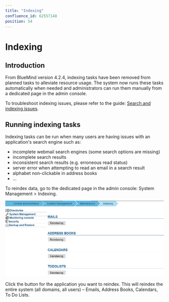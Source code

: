 ```yaml
---
title: "Indexing"
confluence_id: 62557148
position: 54
---
```

# Indexing


## Introduction

From BlueMind version 4.2.4, indexing tasks have been removed from planned tasks to alleviate resource usage. The system now runs these tasks automatically when needed and administrators can run them manually from a dedicated page in the admin console.

To troubleshoot indexing issues, please refer to the guide: [Search and indexing issues](/Guide_de_l_administrateur/Résolution_de_problèmes/Problèmes_de_recherche_et_indexation/).


## Running indexing tasks

Indexing tasks can be run when many users are having issues with an application's search engine such as:

- incomplete webmail search engines (some search options are missing)
- incomplete search results
- inconsistent search results (e.g. erroneous read status)
- server error when attempting to read an email in a search result
- alphabet non-clickable in address books
- ...


To reindex data, go to the dedicated page in the admin console: System Management > Indexing.

![](../../attachments/62557148/66100065.png)

Click the button for the application you want to reindex. This will reindex the entire system (all domains, all users) – Emails, Address Books, Calendars, To Do Lists.



